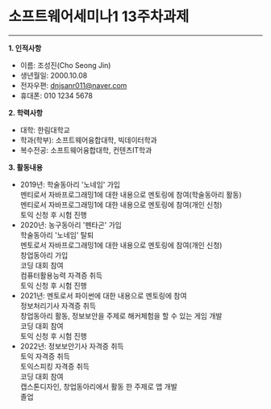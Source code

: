 # 소프트웨어세미나1 13주차과제
---
__1. 인적사항__   
* 이름: 조성진(Cho Seong Jin)   
* 생년월일: 2000.10.08   
* 전자우편: dnjsanr011@naver.com   
* 휴대폰: 010 1234 5678      


__2. 학력사항__   
* 대학: 한림대학교   
* 학과(학부): 소프트웨어융합대학, 빅데이터학과   
* 복수전공: 소프트웨어융합대학, 컨텐츠IT학과   


__3. 활동내용__   
* 2019년: 학술동아리 '노네임' 가입   
        멘티로서 자바프로그래밍1에 대한 내용으로 멘토링에 참여(학술동아리 활동)   
        멘티로서 자바프로그래밍1에 대한 내용으로 멘토링에 참여(개인 신청)   
        토익 신청 후 시험 진행   
* 2020년: 농구동아리 '펜타곤' 가입   
        학술동아리 '노네임' 탈퇴   
        멘토로서 자바프로그래밍1에 대한 내용으로 멘토링에 참여(개인 신청)   
        창업동아리 가입   
        코딩 대회 참여   
        컴퓨터활용능력 자격증 취득   
        토익 신청 후 시험 진행   
* 2021년: 멘토로서 파이썬에 대한 내용으로 멘토링에 참여   
        정보처리기사 자격증 취득   
        창업동아리 활동, 정보보안을 주제로 해커체험을 할 수 있는 게임 개발   
        코딩 대회 참여   
        토익 신청 후 시험 진행   
* 2022년: 정보보안기사 자격증 취득   
        토익 자격증 취득   
        토익스피킹 자격증 취득   
        코딩 대회 참여   
        캡스톤디자인, 창업동아리에서 활동 한 주제로 앱 개발   
        졸업   
